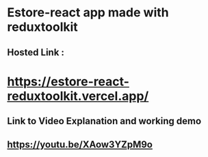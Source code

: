 # Estore-react app made with reduxtoolkit

## Hosted Link : 

# https://estore-react-reduxtoolkit.vercel.app/

## Link to Video Explanation and working demo

## https://youtu.be/XAow3YZpM9o
